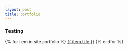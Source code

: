 ```yaml
---
layout: post
title: portfolio
---
```


<h3>Testing</h3>
{% for item in site.portfolio %}
  <a href="{{ item.url }}">{{ item.title }}</a>
{% endfor %}